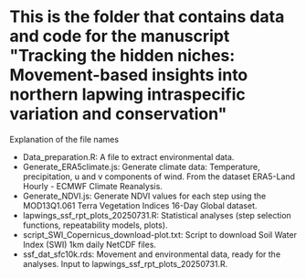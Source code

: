 # This is the folder that contains data and code for the manuscript "Tracking the hidden niches: Movement-based insights into northern lapwing intraspecific variation and conservation"
 Explanation of the file names
 - Data_preparation.R: A file to extract environmental data.
 - Generate_ERA5climate.js: Generate climate data: Temperature, precipitation, u and v components of wind. From the dataset ERA5-Land Hourly - ECMWF Climate Reanalysis.
 - Generate_NDVI.js: Generate NDVI values for each step using the MOD13Q1.061 Terra Vegetation Indices 16-Day Global dataset.
 - lapwings_ssf_rpt_plots_20250731.R: Statistical analyses (step selection functions, repeatability models, plots).
 - script_SWI_Copernicus_download-plot.txt: Script to download Soil Water Index (SWI) 1km daily NetCDF files.
 - ssf_dat_sfc10k.rds: Movement and environmental data, ready for the analyses. Input to lapwings_ssf_rpt_plots_20250731.R.
